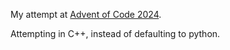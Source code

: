 My attempt at [Advent of Code 2024](https://adventofcode.com/2024).

Attempting in C++, instead of defaulting to python.